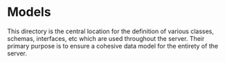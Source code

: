 # Models

This directory is the central location for the definition of various classes, schemas, interfaces, etc which are used throughout the server. Their primary purpose is to ensure a cohesive data model for the entirety of the server.